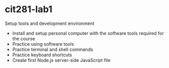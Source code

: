 # cit281-lab1
Setup tools and development environment

- Install and setup personal computer with the software tools required for the course
- Practice using software tools
- Practice terminal and shell commands
- Practice keyboard shortcuts
- Create first Node.js server-side JavaScript file
